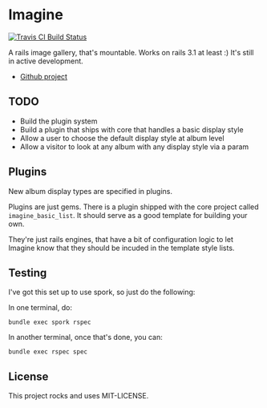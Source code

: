# Imagine
[![Travis CI Build Status](http://travis-ci.org/knewter/imagine.png)](http://travis-ci.org/knewter/imagine)

A rails image gallery, that's mountable.  Works on rails 3.1 at least :)
It's still in active development.

* [Github project](http://www.github.com/knewter/imagine)

## TODO
* Build the plugin system
* Build a plugin that ships with core that handles a basic display style
* Allow a user to choose the default display style at album level
* Allow a visitor to look at any album with any display style via a param

## Plugins
New album display types are specified in plugins.

Plugins are just gems.  There is a plugin shipped with the core project called
`imagine_basic_list`.  It should serve as a good template for building your own.

They're just rails engines, that have a bit of configuration logic to let
Imagine know that they should be incuded in the template style lists.


## Testing
I've got this set up to use spork, so just do the following:

In one terminal, do:

    bundle exec spork rspec

In another terminal, once that's done, you can:

    bundle exec rspec spec

## License
This project rocks and uses MIT-LICENSE.
